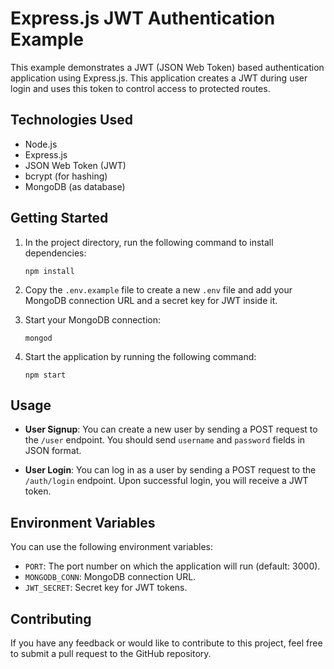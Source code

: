 # Express.js JWT Authentication Example

This example demonstrates a JWT (JSON Web Token) based authentication application using Express.js. This application creates a JWT during user login and uses this token to control access to protected routes.

## Technologies Used

- Node.js
- Express.js
- JSON Web Token (JWT)
- bcrypt (for hashing)
- MongoDB (as database)

## Getting Started

1. In the project directory, run the following command to install dependencies:

    ```
    npm install
    ```

2. Copy the `.env.example` file to create a new `.env` file and add your MongoDB connection URL and a secret key for JWT inside it.

3. Start your MongoDB connection:

    ```
    mongod
    ```

4. Start the application by running the following command:

    ```
    npm start
    ```

## Usage

- **User Signup**: You can create a new user by sending a POST request to the `/user` endpoint. You should send `username` and `password` fields in JSON format.

- **User Login**: You can log in as a user by sending a POST request to the `/auth/login` endpoint. Upon successful login, you will receive a JWT token.

## Environment Variables

You can use the following environment variables:

- `PORT`: The port number on which the application will run (default: 3000).
- `MONGODB_CONN`: MongoDB connection URL.
- `JWT_SECRET`: Secret key for JWT tokens.

## Contributing

If you have any feedback or would like to contribute to this project, feel free to submit a pull request to the GitHub repository.

